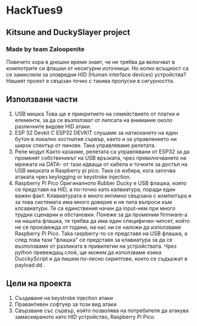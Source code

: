 # HackTues9 
## Kitsune and DuckySlayer project
### Made by team Zaloopenite

Повечето хора в днешно време знаят, че не трябва да включват в компютрите си флашки от несигурни източници. Но колко всъщност са се замисляли за зловредни HID (Human interface devices) устройства? Нашият проект е свързан точно с такива пропуски в сигурността. 

## Използвани части
1. USB мишка
Това ще е прикритието на семействието от платки и елементи, за да се възползват от липсата на внимание около различните видове HID атаки.
2. ESP 32 Devkit
С ESP32 DEVKIT слушаме за натискането на един бутон в локално хостнатия сървър, както и за управлението ни широк спектър от пинове. Така управляваме релетата.
3. Реле модул
Както казахме, релетата са управлявани от ESP32 за да променят собственикът на USB връзката, чрез превключването на мрежата на DATA- от тази идваща от кабела и точките за достъп на USB мишката и Raspberry pi pico. Така се избира, кога започва атаката чрез keylogging or keystroke injection.
4. Raspberry Pi Pico
Оригиналното Rubber Ducky е USB флашка, която се представя на HID, а по-точно като калвиатура, поради един важен факт. Клавиатурата е много интимно свързана с компютъра и за това системата има много доверие и не пита въпроси към клсавиатури. Те са единствения начин да input-нем при много трудни сценарии и обстановки. Понеже за да променим firmware-а на нашата флашка, тя трябва да има един специфичен чипсет, който не се произвежда от години, на нас ни се наложи да използваме Raspberry Pi Pico. Taka raspberry-то се представя на USB флашка, а след това тази "флашка" се представя за клавиатура за да се възползваме от разликата в привилегии на устройствата. Чрез python превеждащ слой, ще можем да използваме езика DucckyScript и да пишем по-лесно скриптове, които се съдържат в payload.dd . 

## Цели на проекта
1. Създаване на keystroke injection атаки
2. Правантивен софтуер за този вид атаки
3. Свързване със сървър, който позволява на потребителя да атакува замаскираното като HID устройство, Raspberry Pi Pico.


